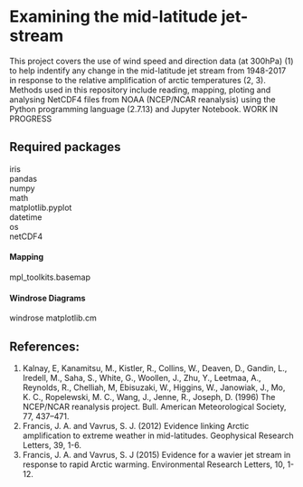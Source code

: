 # Examining the mid-latitude jet-stream
This project covers the use of wind speed and direction data (at 300hPa) (1) to help indentify any change in the mid-latitude jet stream from 1948-2017 in response to the relative amplification of arctic temperatures (2, 3). 
Methods used in this repository include reading, mapping, ploting and analysing NetCDF4 files from NOAA (NCEP/NCAR reanalysis) using the Python programming language (2.7.13) and Jupyter Notebook. 
WORK IN PROGRESS

## Required packages
iris  
pandas  
numpy  
math  
matplotlib.pyplot  
datetime  
os  
netCDF4  

#### Mapping
mpl_toolkits.basemap

#### Windrose Diagrams
windrose
matplotlib.cm


## References:
1. Kalnay, E, Kanamitsu, M., Kistler, R., Collins, W., Deaven, D., Gandin, L., Iredell, M., Saha, S., White, G., Woollen, J., Zhu, Y., Leetmaa, A., Reynolds, R., Chelliah, M, Ebisuzaki, W., Higgins, W., Janowiak, J., Mo, K. C., Ropelewski, M. C., Wang, J., Jenne, R., Joseph, D. (1996) The NCEP/NCAR reanalysis project. Bull. American Meteorological Society, 77, 437–471.
2. Francis, J. A. and Vavrus, S. J. (2012) Evidence linking Arctic amplification to extreme weather in mid-latitudes. Geophysical Research Letters, 39, 1-6.
3. Francis, J. A. and Vavrus, S. J (2015) Evidence for a wavier jet stream in response to rapid Arctic warming. Environmental Research Letters, 10, 1-12.
